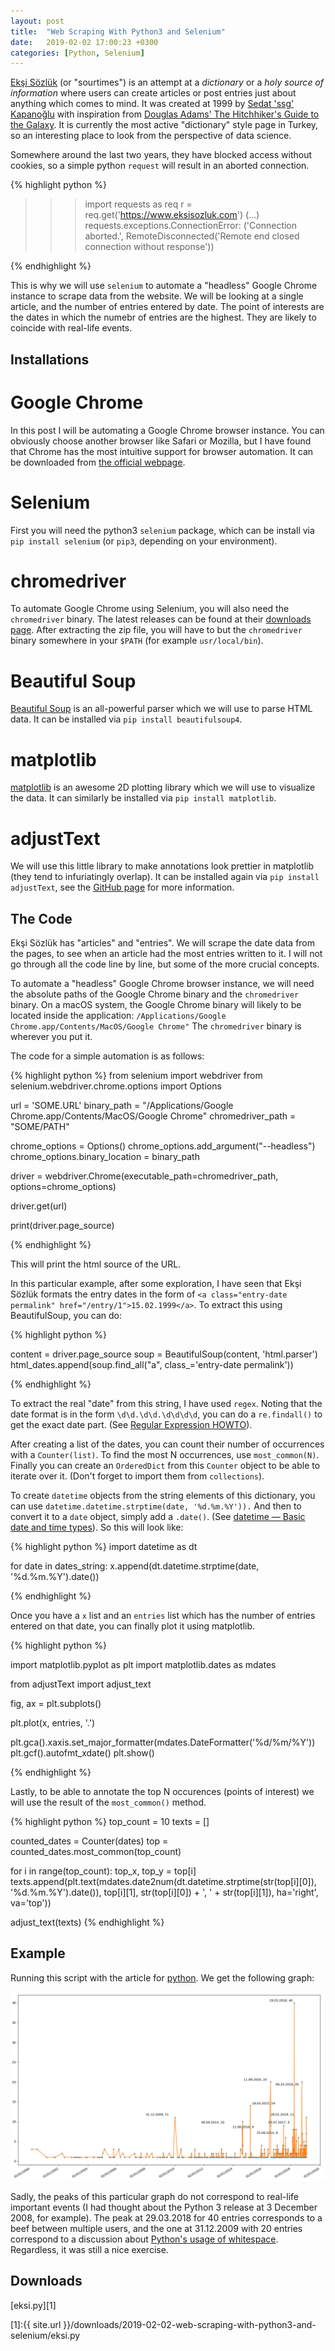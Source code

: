 ```yaml
---
layout: post
title:  "Web Scraping With Python3 and Selenium"
date:   2019-02-02 17:00:23 +0300
categories: [Python, Selenium]
---
```


[Ekşi Sözlük](https://eksisozluk.com) (or "sourtimes") is an attempt at a *dictionary* or a *holy source of information* where users can create articles or post entries just about anything which comes to mind. It was created at 1999 by [Sedat 'ssg' Kapanoğlu](https://twitter.com/esesci) with inspiration from [Douglas Adams' The Hitchhiker's Guide to the Galaxy](https://en.wikipedia.org/wiki/The_Hitchhiker%27s_Guide_to_the_Galaxy). It is currently the most active "dictionary" style page in Turkey, so an interesting place to look from the perspective of data science.

Somewhere around the last two years, they have blocked access without cookies, so a simple python `request` will result in an aborted connection.

{% highlight python %}

>>> import requests as req
>>> r = req.get('https://www.eksisozluk.com')
(...)
requests.exceptions.ConnectionError: ('Connection aborted.', RemoteDisconnected('Remote end closed connection without response'))

{% endhighlight %}

This is why we will use `selenium` to automate a "headless" Google Chrome instance to scrape data from the website. We will be looking at a single article, and the number of entries entered by date. The point of interests are the dates in which the numebr of entries are the highest. They are likely to coincide with real-life events.

## Installations

# Google Chrome

In this post I will be automating a Google Chrome browser instance. You can obviously choose another browser like Safari or Mozilla, but I have found that Chrome has the most intuitive support for browser automation. It can be downloaded from [the official webpage](https://www.google.com/chrome/).

# Selenium

First you will need the python3 `selenium` package, which can be install via `pip install selenium` (or `pip3`, depending on your environment).

# chromedriver

To automate Google Chrome using Selenium, you will also need the `chromedriver` binary. The latest releases can be found at their [downloads page](http://chromedriver.chromium.org/downloads). After extracting the zip file, you will have to but the `chromedriver` binary somewhere in your `$PATH` (for example `usr/local/bin`).

# Beautiful Soup

[Beautiful Soup](https://www.crummy.com/software/BeautifulSoup/) is an all-powerful parser which we will use to parse HTML data. It can be installed via `pip install beautifulsoup4`.

# matplotlib

[matplotlib](https://matplotlib.org) is an awesome 2D plotting library which we will use to visualize the data. It can similarly be installed via `pip install matplotlib`.

# adjustText

We will use this little library to make annotations look prettier in matplotlib (they tend to infuriatingly overlap). It can be installed again via `pip install adjustText`, see the [GitHub page](https://github.com/Phlya/adjustText) for more information.

## The Code

Ekşi Sözlük has "articles" and "entries". We will scrape the date data from the pages, to see when an article had the most entries written to it. I will not go through all the code line by line, but some of the more crucial concepts.


To automate a "headless" Google Chrome browser instance, we will need the absolute paths of the Google Chrome binary and the `chromedriver` binary. On a macOS system, the Google Chrome binary will likely to be located inside the application: `/Applications/Google Chrome.app/Contents/MacOS/Google Chrome"` The `chromedriver` binary is wherever you put it.

The code for a simple automation is as follows:

{% highlight python %}
from selenium import webdriver
from selenium.webdriver.chrome.options import Options

url = 'SOME.URL'
binary_path = "/Applications/Google Chrome.app/Contents/MacOS/Google Chrome"
chromedriver_path = "SOME/PATH"

chrome_options = Options()
chrome_options.add_argument("--headless")
chrome_options.binary_location = binary_path

driver = webdriver.Chrome(executable_path=chromedriver_path,
                          options=chrome_options)

driver.get(url)

print(driver.page_source)

{% endhighlight %}

This will print the html source of the URL.

In this particular example, after some exploration, I have seen that Ekşi Sözlük formats the entry dates in the form of `<a class="entry-date permalink" href="/entry/1">15.02.1999</a>`. To extract this using BeautifulSoup, you can do:

{% highlight python %}

content = driver.page_source
soup = BeautifulSoup(content, 'html.parser')
html_dates.append(soup.find_all("a", class_='entry-date permalink'))

{% endhighlight %}

To extract the real "date" from this string, I have used `regex`. Noting that the date format is in the form `\d\d.\d\d.\d\d\d\d`, you can do a `re.findall()` to get the exact date part. (See [Regular Expression HOWTO](https://docs.python.org/3/howto/regex.html)).

After creating a list of the dates, you can count their number of occurrences with a `Counter(list)`. To find the most N occurrences, use `most_common(N)`. Finally you can create an `OrderedDict` from this `Counter` object to be able to iterate over it. (Don't forget to import them from `collections`).

To create `datetime` objects from the string elements of this dictionary, you can use `datetime.datetime.strptime(date, '%d.%m.%Y')).` And then to convert it to a `date` object, simply add a `.date()`. (See [datetime — Basic date and time types](https://docs.python.org/3/library/datetime.html#module-datetime)). So this will look like:

{% highlight python %}
import datetime as dt

for date in dates_string:
    x.append(dt.datetime.strptime(date, '%d.%m.%Y').date())

{% endhighlight %}

Once you have a `x` list and an `entries` list which has the number of entries entered on that date, you can finally plot it using matplotlib.

{% highlight python %}

import matplotlib.pyplot as plt
import matplotlib.dates as mdates

from adjustText import adjust_text

fig, ax = plt.subplots()

plt.plot(x, entries, '.')

plt.gca().xaxis.set_major_formatter(mdates.DateFormatter('%d/%m/%Y'))
plt.gcf().autofmt_xdate()
plt.show()

{% endhighlight %}

Lastly, to be able to annotate the top N occurences (points of interest) we will use the result of the `most_common()` method.

{% highlight python %}
top_count = 10
texts = []

counted_dates = Counter(dates)
top = counted_dates.most_common(top_count)

for i in range(top_count):
    top_x, top_y = top[i]
    texts.append(plt.text(mdates.date2num(dt.datetime.strptime(str(top[i][0]), '%d.%m.%Y').date()),
                          top[i][1], str(top[i][0]) + ', ' + str(top[i][1]), ha='right', va='top'))

adjust_text(texts)
{% endhighlight %}

## Example

Running this script with the article for [python](https://eksisozluk.com/python--109286). We get the following graph:

![](/assets/2019-02-02-web-scraping-with-python3-and-selenium/python.png)

Sadly, the peaks of this particular graph do not correspond to real-life important events (I had thought about the Python 3 release at 3 December 2008, for example). The peak at 29.03.2018 for 40 entries corresponds to a beef between multiple users, and the one at 31.12.2009 with 20 entries correspond to a discussion about [Python's usage of whitespace](http://wiki.c2.com/?PythonWhiteSpaceDiscussion). Regardless, it was still a nice exercise.

## Downloads

[eksi.py][1]

[1]:{{ site.url }}/downloads/2019-02-02-web-scraping-with-python3-and-selenium/eksi.py
